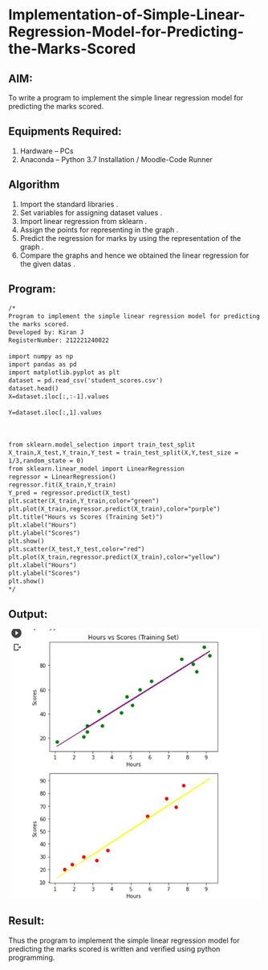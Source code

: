 # Implementation-of-Simple-Linear-Regression-Model-for-Predicting-the-Marks-Scored

## AIM:
To write a program to implement the simple linear regression model for predicting the marks scored.

## Equipments Required:
1. Hardware – PCs
2. Anaconda – Python 3.7 Installation / Moodle-Code Runner

## Algorithm
1. Import the standard libraries .
2. Set variables for assigning dataset values .
3. Import linear regression from sklearn .
4. Assign the points for representing in the graph .
5. Predict the regression for marks by using the representation of the graph .
6. Compare the graphs and hence we obtained the linear regression for the given datas .

## Program:
```
/*
Program to implement the simple linear regression model for predicting the marks scored.
Developed by: Kiran J
RegisterNumber: 212221240022 

import numpy as np
import pandas as pd
import matplotlib.pyplot as plt
dataset = pd.read_csv('student_scores.csv')
dataset.head()
X=dataset.iloc[:,:-1].values

Y=dataset.iloc[:,1].values



from sklearn.model_selection import train_test_split
X_train,X_test,Y_train,Y_test = train_test_split(X,Y,test_size = 1/3,random_state = 0)
from sklearn.linear_model import LinearRegression
regressor = LinearRegression()
regressor.fit(X_train,Y_train)
Y_pred = regressor.predict(X_test)
plt.scatter(X_train,Y_train,color="green")
plt.plot(X_train,regressor.predict(X_train),color="purple")
plt.title("Hours vs Scores (Training Set)")
plt.xlabel("Hours")
plt.ylabel("Scores")
plt.show()
plt.scatter(X_test,Y_test,color="red")
plt.plot(X_train,regressor.predict(X_train),color="yellow") 
plt.xlabel("Hours")
plt.ylabel("Scores")
plt.show()
*/
```

## Output:
![simple linear regression model for predicting the marks scored](122.png.jpg)


## Result:
Thus the program to implement the simple linear regression model for predicting the marks scored is written and verified using python programming.
